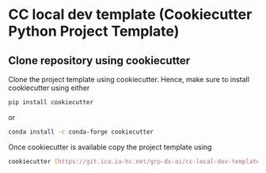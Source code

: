 # CC local dev template (Cookiecutter Python Project Template)

## Clone repository using cookiecutter
Clone the project template using cookiecutter. Hence, make
sure to install cookiecutter using either
```bash
pip install cookiecutter
```
or
```bash
conda install -c conda-forge cookiecutter
```
Once cookiecutter is available copy the project template using
```bash
cookiecutter [https://git.ica.ia-hc.net/grp-ds-ai/cc-local-dev-template.git](https://github.com/hjerpe/cc-local-dev-template.git)
```
